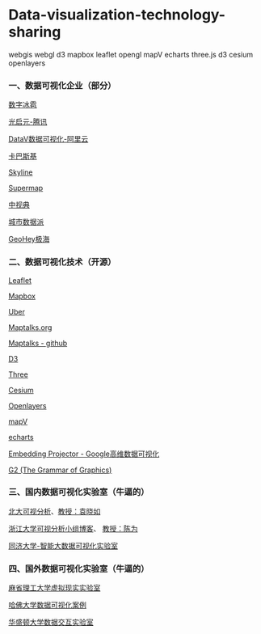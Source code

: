 # Data-visualization-technology-sharing
webgis webgl d3 mapbox leaflet opengl mapV echarts three.js d3 cesium openlayers

### 一、数据可视化企业（部分）

[数字冰雹](http://www.digihail.com/)

[光启元-腾讯](http://www.raykite.com/)

[DataV数据可视化-阿里云](https://data.aliyun.com/visual/datav?spm=5176.8142029.388261.549.OdJONk)

[卡巴斯基](https://2050.earth/)

[Skyline](http://www.skylineglobe.cn/)

[Supermap](https://www.supermap.com/cn/)

[中视典](http://www.vrp3d.com/)

[城市数据派](https://www.udparty.com/)

[GeoHey极海](https://geohey.com/gallery/)

### 二、数据可视化技术（开源）

[Leaflet](http://leafletjs.com/)

[Mapbox](https://www.mapbox.com/maps)

[Uber](http://uber.github.io/deck.gl/#/)

[Maptalks.org](http://www.maptalks.org/)

[Maptalks - github](https://github.com/maptalks)

[D3](https://d3js.org/)

[Three](https://threejs.org/)

[Cesium](https://cesiumjs.org/)

[Openlayers](https://github.com/openlayers/openlayers)

[mapV](http://mapv.baidu.com/examples/)

[echarts](https://github.com/ecomfe/echarts)

[Embedding Projector - Google高维数据可视化](http://projector.tensorflow.org/)

[G2 (The Grammar of Graphics)](https://github.com/antvis/g2)

### 三、国内数据可视化实验室（牛逼的）

[北大可视分析](http://vis.pku.edu.cn/wiki/)、[教授：袁晓如](http://vis.pku.edu.cn/yuanxiaoru/)

[浙江大学可视分析小组博客](http://www.cad.zju.edu.cn/home/vagblog/)、 [教授：陈为](http://www.cad.zju.edu.cn/home/chenwei/index_cn.html)

[同济大学-智能大数据可视化实验室](http://idvx.lab.tongji.edu.cn/)

### 四、国外数据可视化实验室（牛逼的）

[麻省理工大学虚拟现实实验室](http://senseable.mit.edu/)

[哈佛大学数据可视化案例](http://globe.cid.harvard.edu/?mode=productspace3D&id=PT)

[华盛顿大学数据交互实验室](http://idl.cs.washington.edu/)
